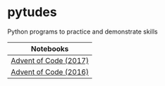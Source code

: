 # pytudes
Python programs to practice and demonstrate skills 

| Notebooks      |
|----------------|
| [Advent of Code (2017)](https://github.com/willcodefortea/pytudes/blob/master/ipynb/Advent%20of%20Code%202017.ipynb) |
| [Advent of Code (2016)](https://github.com/willcodefortea/pytudes/blob/master/ipynb/Advent%20of%20Code%202016.ipynb) |
